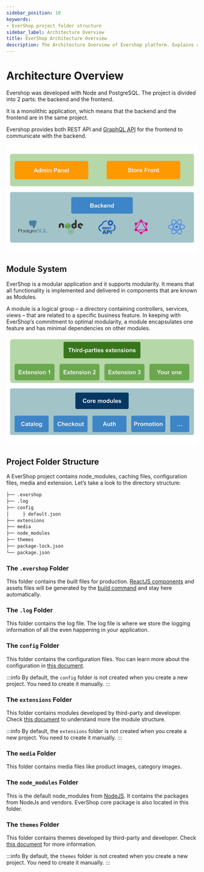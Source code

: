 ```yaml
---
sidebar_position: 10
keywords:
- EverShop project folder structure
sidebar_label: Architecture Overview
title: EverShop Architecture Overview
description: The Architecture Overview of Evershop platform. Explains about project structure contains node_modules, media, cache, config, extensions ...
---
```


# Architecture Overview

Evershop was developed with Node and PostgreSQL. The project is divided into 2 parts: the backend and the frontend.

It is a monolithic application, which means that the backend and the frontend are in the same project.

Evershop provides both REST API and [GraphQL API](https://graphql.org/) for the frontend to communicate with the backend.

![Architecture Overview](./img/evershop-architecture-overview.svg "Architecture Overview")

## Module System

EverShop is a modular application and it supports modularity. It means that all functionality is implemented and delivered in components that are known as Modules.

A module is a logical group – a directory containing controllers, services, views – that are related to a specific business feature. In keeping with EverShop’s commitment to optimal modularity, a module encapsulates one feature and has minimal dependencies on other modules.

![Module Architecture Overview](./img/evershop-module-architecture.png "Module Architecture Overview")

## Project Folder Structure

A EverShop project contains node_modules, caching files, configuration files, media and extension. Let’s take a look to the directory structure:

```bash
├── .evershop
├── .log
├── config
│     ├ default.json
├── extensions
├── media
├── node_modules
├── themes
├── package-lock.json
└── package.json

```
### The `.evershop` Folder

This folder contains the built files for production. [ReactJS components](https://reactjs.org/) and assets files will be generated by the [build command](/docs/development/knowledge-base/command-lines) and stay here automatically.

### The `.log` Folder

This folder contains the log file. The log file is where we store the logging information of all the even happening in your application.

### The `config` Folder

This folder contains the configuration files. You can learn more about the configuration in [this document](/docs/development/knowledge-base/configuration-guide).

:::info
By default, the `config` folder is not created when you create a new project. You need to create it manually.
:::

### The `extensions` Folder

This folder contains modules developed by third-party and developer. Check [this document](../module/extension-development) to understand more the module structure.

:::info
By default, the `extensions` folder is not created when you create a new project. You need to create it manually.
:::

### The `media` Folder

This folder contains media files like product images, category images.

### The `node_modules` Folder

This is the default node_modules from [NodeJS](https://nodejs.org/en/). It contains the packages from NodeJs and vendors. EverShop core package is also located in this folder.

### The `themes` Folder

This folder contains themes developed by third-party and developer. Check [this document](../theme/theme-overview) for more information.

:::info
By default, the `themes` folder is not created when you create a new project. You need to create it manually.
:::